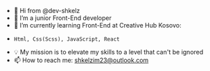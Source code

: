 - 👋 Hi from @dev-shkelz
- 👀 I’m a junior Front-End developer
- 🌱 I’m currently learning Front-End at Creative Hub Kosovo:
-     Html, Css(Scss), JavaScript, React
- 💡 My mission is to elevate my skills to a level that can't be ignored
- 📫 How to reach me: shkelzim23@outlook.com

<!---
dev-shkelz/dev-shkelz is a ✨ special ✨ repository because its `README.md` (this file) appears on your GitHub profile.
You can click the Preview link to take a look at your changes.
--->

